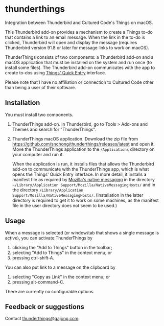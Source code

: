 # thunderthings

Integration between Thunderbird and Cultured Code's Things on macOS.

This Thunderbird add-on provides a mechanism to create a Things to-do that contains a link to an email message. When the link in the to-do is clicked, Thunderbird will open and display the message (requires Thunderbird version 91.8 or later for message links to work on macOS).

ThunderThings consists of two components: a Thunderbird add-on and a macOS application that must be installed on the system and run once (to install some files). The Thunderbird add-on communicates with the app to create to-dos using [Things' Quick Entry](https://culturedcode.com/things/support/articles/2249437/) interface.

Please note that I have no affiliation or connection to Cultured Code other than being a user of their software.


## Installation

You must install two components.

1. ThunderThings add-on. In Thunderbird, go to Tools > Add-ons and Themes and search for "ThunderThings". 

2. ThunderThings macOS application. Download the zip file from https://github.com/snchong/thunderthings/releases/latest and open it. Move the ThunderThings application to the `/Applications` directory on your computer and run it.  
  
    When the application is run, it installs files that allows the Thunderbird add-on to communicate with the ThunderThings app, which is what opens the Things' Quick Entry interface. In more detail, it installs a manifest file as required by [Mozilla's native messaging](https://wiki.mozilla.org/WebExtensions/Native_Messaging) in the directory `~/Library/Application Support/Mozilla/NativeMessagingHosts/` and in the directory `/Library/Application Support/Mozilla/NativeMessagingHosts/`. (Installation in the latter directory is required to get it to work on some machines, as the manifest file in the user directory does not seem to be used.)


## Usage

When a message is selected (or window/tab that shows a single message is active), you can activate ThunderThings by 

1. clicking the "Add to Things" button in the toolbar; 
2. selecting "Add to Things" in the context menu; or 
3. pressing ctrl-shift-A.


You can also put link to a message on the clipboard by

1. selecting "Copy as Link" in the context menu; or 
3. pressing alt-command-C.

There are currently no configurable options.


## Feedback or suggestions

Contact thunderthings@gajong.com.